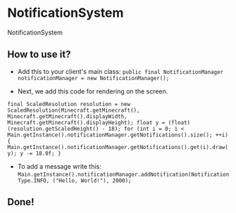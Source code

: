 # NotificationSystem
NotificationSystem

## How to use it?

- Add this to your client's main class:
`
public final NotificationManager notificationManager = new NotificationManager();
`

- Next, we add this code for rendering on the screen.

`final ScaledResolution resolution = new ScaledResolution(Minecraft.getMinecraft(), Minecraft.getMinecraft().displayWidth, Minecraft.getMinecraft().displayHeight);
float y = (float)(resolution.getScaledHeight() - 18);
for (int i = 0; i < Main.getInstance().notificationManager.getNotifications().size(); ++i){
  Main.getInstance().notificationManager.getNotifications().get(i).draw(y);
y -= 18.0f;
}`

- To add a message write this:
`
Main.getInstance().notificationManager.addNotification(NotificationType.INFO, ("Hello, World!"), 2000);
`

## Done!

